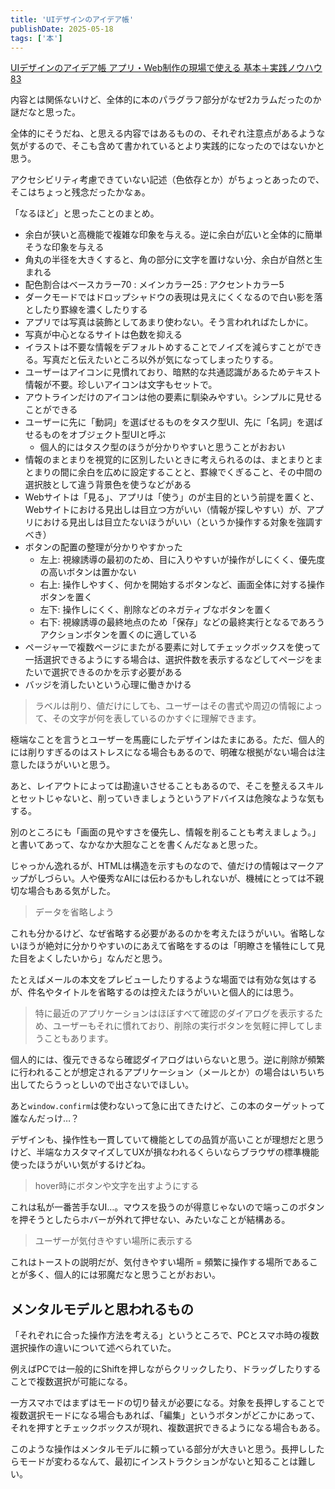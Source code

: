 ```yaml
---
title: 'UIデザインのアイデア帳'
publishDate: 2025-05-18
tags: ['本']
---
```


[UIデザインのアイデア帳 アプリ・Web制作の現場で使える 基本＋実践ノウハウ83](https://www.amazon.co.jp/dp/4815629129)

内容とは関係ないけど、全体的に本のパラグラフ部分がなぜ2カラムだったのか謎だなと思った。

全体的にそうだね、と思える内容ではあるものの、それぞれ注意点があるような気がするので、そこも含めて書かれているとより実践的になったのではないかと思う。

アクセシビリティ考慮できていない記述（色依存とか）がちょっとあったので、そこはちょっと残念だったかなぁ。

「なるほど」と思ったことのまとめ。

*   余白が狭いと高機能で複雑な印象を与える。逆に余白が広いと全体的に簡単そうな印象を与える
*   角丸の半径を大きくすると、角の部分に文字を置けない分、余白が自然と生まれる
*   配色割合はベースカラー70 : メインカラー25 : アクセントカラー5
*   ダークモードではドロップシャドウの表現は見えにくくなるので白い影を落としたり罫線を濃くしたりする
*   アプリでは写真は装飾としてあまり使わない。そう言われればたしかに。
*   写真が中心となるサイトは色数を抑える
*   イラストは不要な情報をデフォルトめすることでノイズを減らすことができる。写真だと伝えたいところ以外が気になってしまったりする。
*   ユーザーはアイコンに見慣れており、暗黙的な共通認識があるためテキスト情報が不要。珍しいアイコンは文字もセットで。
*   アウトラインだけのアイコンは他の要素に馴染みやすい。シンプルに見せることができる
*   ユーザーに先に「動詞」を選ばせるものをタスク型UI、先に「名詞」を選ばせるものをオブジェクト型UIと呼ぶ
    *   個人的にはタスク型のほうが分かりやすいと思うことがおおい
*   情報のまとまりを視覚的に区別したいときに考えられるのは、まとまりとまとまりの間に余白を広めに設定することと、罫線でくぎること、その中間の選択肢として違う背景色を使うなどがある
*   Webサイトは「見る」、アプリは「使う」のが主目的という前提を置くと、Webサイトにおける見出しは目立つ方がいい（情報が探しやすい）が、アプリにおける見出しは目立たないほうがいい（というか操作する対象を強調すべき）
*   ボタンの配置の整理が分かりやすかった
    *   左上: 視線誘導の最初のため、目に入りやすいが操作がしにくく、優先度の高いボタンは置かない
    *   右上: 操作しやすく、何かを開始するボタンなど、画面全体に対する操作ボタンを置く
    *   左下: 操作しにくく、削除などのネガティブなボタンを置く
    *   右下: 視線誘導の最終地点のため「保存」などの最終実行となるであろうアクションボタンを置くのに適している
*   ページャーで複数ページにまたがる要素に対してチェックボックスを使って一括選択できるようにする場合は、選択件数を表示するなどしてページをまたいで選択できるのかを示す必要がある
*   バッジを消したいという心理に働きかける

> ラベルは削り、値だけにしても、ユーザーはその書式や周辺の情報によって、その文字が何を表しているのかすぐに理解できます。

極端なことを言うとユーザーを馬鹿にしたデザインはたまにある。ただ、個人的には削りすぎるのはストレスになる場合もあるので、明確な根拠がない場合は注意したほうがいいと思う。

あと、レイアウトによっては勘違いさせることもあるので、そこを整えるスキルとセットじゃないと、削っていきましょうというアドバイスは危険なような気もする。

別のところにも「画面の見やすさを優先し、情報を削ることも考えましょう。」と書いてあって、なかなか大胆なことを書くんだなぁと思った。

じゃっかん逸れるが、HTMLは構造を示すものなので、値だけの情報はマークアップがしづらい。人や優秀なAIには伝わるかもしれないが、機械にとっては不親切な場合もある気がした。

> データを省略しよう

これも分かるけど、なぜ省略する必要があるのかを考えたほうがいい。省略しないほうが絶対に分かりやすいのにあえて省略をするのは「明瞭さを犠牲にして見た目をよくしたいから」なんだと思う。

たとえばメールの本文をプレビューしたりするような場面では有効な気はするが、件名やタイトルを省略するのは控えたほうがいいと個人的には思う。

> 特に最近のアプリケーションはほぼすべて確認のダイアログを表示するため、ユーザーもそれに慣れており、削除の実行ボタンを気軽に押してしまうこともあります。

個人的には、復元できるなら確認ダイアログはいらないと思う。逆に削除が頻繁に行われることが想定されるアプリケーション（メールとか）の場合はいちいち出してたらうっとしいので出さないでほしい。

あと`window.confirm`は使わないって急に出てきたけど、この本のターゲットって誰なんだっけ…？

デザインも、操作性も一貫していて機能としての品質が高いことが理想だと思うけど、半端なカスタマイズしてUXが損なわれるくらいならブラウザの標準機能使ったほうがいい気がするけどね。

> hover時にボタンや文字を出すようにする

これは私が一番苦手なUI…。マウスを扱うのが得意じゃないので端っこのボタンを押そうとしたらホバーが外れて押せない、みたいなことが結構ある。

> ユーザーが気付きやすい場所に表示する

これはトーストの説明だが、気付きやすい場所 = 頻繁に操作する場所であることが多く、個人的には邪魔だなと思うことがおおい。

## メンタルモデルと思われるもの

「それぞれに合った操作方法を考える」というところで、PCとスマホ時の複数選択操作の違いについて述べられていた。

例えばPCでは一般的にShiftを押しながらクリックしたり、ドラッグしたりすることで複数選択が可能になる。

一方スマホではまずはモードの切り替えが必要になる。対象を長押しすることで複数選択モードになる場合もあれば、「編集」というボタンがどこかにあって、それを押すとチェックボックスが現れ、複数選択できるようになる場合もある。

このような操作はメンタルモデルに頼っている部分が大きいと思う。長押ししたらモードが変わるなんて、最初にインストラクションがないと知ることは難しい。
